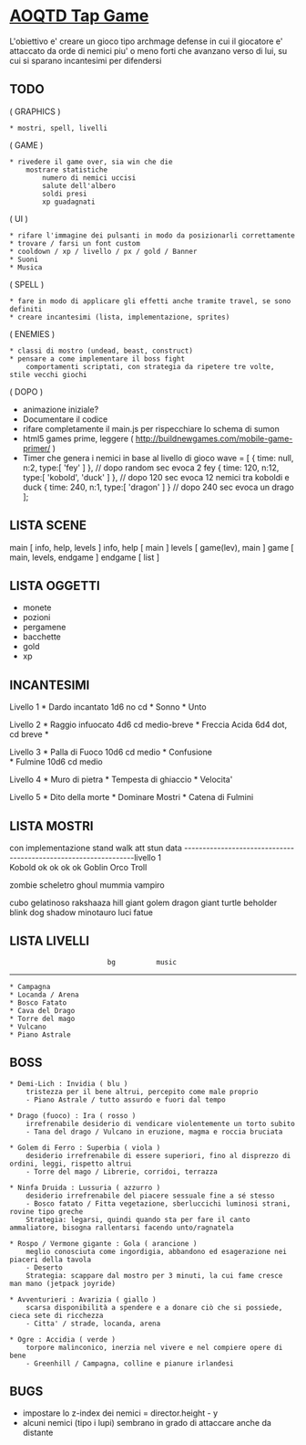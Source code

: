 # [ AOQTD Tap Game ](http://www.simone-poggi.com/)

L'obiettivo e' creare un gioco tipo archmage defense in cui il giocatore e' attaccato da orde di nemici 
piu' o meno forti che avanzano verso di lui, su cui si sparano incantesimi per difendersi

## TODO

( GRAPHICS )

	* mostri, spell, livelli
	
( GAME )

	* rivedere il game over, sia win che die
		mostrare statistiche 
			numero di nemici uccisi
			salute dell'albero
			soldi presi
			xp guadagnati

( UI )

	* rifare l'immagine dei pulsanti in modo da posizionarli correttamente
	* trovare / farsi un font custom
	* cooldown / xp / livello / px / gold / Banner
	* Suoni 
	* Musica

( SPELL )

	* fare in modo di applicare gli effetti anche tramite travel, se sono definiti
	* creare incantesimi (lista, implementazione, sprites)

( ENEMIES )

	* classi di mostro (undead, beast, construct)
	* pensare a come implementare il boss fight
		comportamenti scriptati, con strategia da ripetere tre volte, stile vecchi giochi

( DOPO )

* animazione iniziale?
* Documentare il codice
* rifare completamente il main.js per rispecchiare lo schema di sumon
* html5 games prime, leggere ( http://buildnewgames.com/mobile-game-primer/ )
* Timer che genera i nemici in base al livello di gioco
		wave = [
			{ time: null, n:2,  type:[ 'fey' ] }, 				// dopo random sec evoca 2 fey
			{ time:  120, n:12, type:[ 'kobold', 'duck' ] }, 	// dopo 120 sec evoca 12 nemici tra koboldi e duck
			{ time:  240, n:1,  type:[ 'dragon' ] }				// dopo 240 sec evoca un drago
		];

## LISTA SCENE

main 		[ info, help, levels ]
info, help	[ main ]
levels 		[ game(lev), main ]
game 		[ main, levels, endgame ]
endgame		[ list ]

## LISTA OGGETTI

* monete
* pozioni
* pergamene
* bacchette
* gold
* xp

## INCANTESIMI

Livello 1
	* Dardo incantato	1d6 no cd
	* Sonno
	* Unto

Livello 2
	* Raggio infuocato	4d6 cd medio-breve
	* Freccia Acida		6d4 dot, cd breve
	* 

Livello 3
	* Palla di Fuoco	10d6 cd medio 
	* Confusione		
	* Fulmine			10d6 cd medio

Livello 4
	* Muro di pietra
	* Tempesta di ghiaccio
	* Velocita'

Livello 5
	* Dito della morte
	* Dominare Mostri
	* Catena di Fulmini

## LISTA MOSTRI

con implementazione
						stand	walk	att		stun	data
----------------------------------------------------------------livello 1						
Kobold				ok		ok		ok				ok
Goblin
Orco
Troll

zombie
scheletro
ghoul
mummia
vampiro

cubo gelatinoso
rakshaaza
hill giant
golem
dragon
giant turtle
beholder
blink dog
shadow
minotauro
luci fatue

## LISTA LIVELLI
							bg			music
----
	* Campagna
	* Locanda / Arena
	* Bosco Fatato
	* Cava del Drago
	* Torre del mago
	* Vulcano
	* Piano Astrale

## BOSS	

	* Demi-Lich : Invidia ( blu )
		tristezza per il bene altrui, percepito come male proprio
		- Piano Astrale / tutto assurdo e fuori dal tempo

	* Drago (fuoco) : Ira ( rosso )
		irrefrenabile desiderio di vendicare violentemente un torto subito
		- Tana del drago / Vulcano in eruzione, magma e roccia bruciata

	* Golem di Ferro : Superbia ( viola )
		desiderio irrefrenabile di essere superiori, fino al disprezzo di ordini, leggi, rispetto altrui
		- Torre del mago / Librerie, corridoi, terrazza

	* Ninfa Druida : Lussuria ( azzurro )
		desiderio irrefrenabile del piacere sessuale fine a sé stesso
		- Bosco fatato / Fitta vegetazione, sberluccichi luminosi strani, rovine tipo greche
		Strategia: legarsi, quindi quando sta per fare il canto ammaliatore, bisogna rallentarsi facendo unto/ragnatela

	* Rospo / Vermone gigante : Gola ( arancione )
		meglio conosciuta come ingordigia, abbandono ed esagerazione nei piaceri della tavola
		- Deserto
		Strategia: scappare dal mostro per 3 minuti, la cui fame cresce man mano (jetpack joyride)

	* Avventurieri : Avarizia ( giallo )
		scarsa disponibilità a spendere e a donare ciò che si possiede, cieca sete di ricchezza
		- Citta' / strade, locanda, arena

	* Ogre : Accidia ( verde )
		torpore malinconico, inerzia nel vivere e nel compiere opere di bene
		- Greenhill / Campagna, colline e pianure irlandesi
		

## BUGS

* impostare lo z-index dei nemici = director.height - y
* alcuni nemici (tipo i lupi) sembrano in grado di attaccare anche da distante